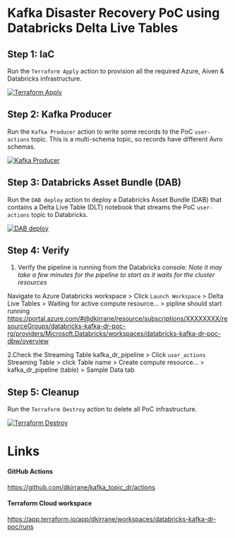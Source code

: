 # Kafka Disaster Recovery PoC using Databricks Delta Live Tables

## Step 1: IaC

Run the `Terraform Apply` action to provision all the required Azure, Aiven & Databricks infrastructure.

[![Terraform Apply](https://github.com/dkirrane/kafka_topic_dr/actions/workflows/terraform-apply.yml/badge.svg)](https://github.com/dkirrane/kafka_topic_dr/actions/workflows/terraform-apply.yml)

## Step 2: Kafka Producer

Run the `Kafka Producer` action to write some records to the PoC `user-actions` topic.
This is a multi-schema topic, so records have different Avro schemas.

[![Kafka Producer](https://github.com/dkirrane/kafka_topic_dr/actions/workflows/kafka-producer.yml/badge.svg)](https://github.com/dkirrane/kafka_topic_dr/actions/workflows/kafka-producer.yml)

## Step 3: Databricks Asset Bundle (DAB)

Run the `DAB deploy` action to deploy a Databricks Asset Bundle (DAB) that contains a Delta Live Table (DLT) notebook that streams the PoC `user-actions` topic to Databricks.

[![DAB deploy](https://github.com/dkirrane/kafka_topic_dr/actions/workflows/dab-deploy.yml/badge.svg)](https://github.com/dkirrane/kafka_topic_dr/actions/workflows/dab-deploy.yml)

## Step 4: Verify

1. Verify the pipeline is running from the Databricks console:
   _Note it may take a few minutes for the pipeline to start as it waits for the cluster resources_

Navigate to Azure Databricks workspace > Click `Launch Workspace` > Delta Live Tables > Waiting for active compute resource... > pipline should start running
https://portal.azure.com/#@dkirrane/resource/subscriptions/XXXXXXXX/resourceGroups/databricks-kafka-dr-poc-rg/providers/Microsoft.Databricks/workspaces/databricks-kafka-dr-poc-dbw/overview

2.Check the Streaming Table
kafka_dr_pipeline > Click `user_actions` Streaming Table > click Table name > Create compute resource... > kafka_dr_pipeline (table) > Sample Data tab

## Step 5: Cleanup

Run the `Terraform Destroy` action to delete all PoC infrastructure.

[![Terraform Destroy](https://github.com/dkirrane/kafka_topic_dr/actions/workflows/terraform-destroy.yml/badge.svg)](https://github.com/dkirrane/kafka_topic_dr/actions/workflows/terraform-destroy.yml)

# Links

#### GitHub Actions

https://github.com/dkirrane/kafka_topic_dr/actions

#### Terraform Cloud workspace

https://app.terraform.io/app/dkirrane/workspaces/databricks-kafka-dr-poc/runs
